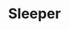 ---
title: "Sleeper"
summary: "Sleeper are an English rock band formed in London in 1992. The group had eight UK Top 40 hit singles and three UK Top 10 albums during the 1990s. Their music was also featured in the soundtrack of the pop cultural hit movie Trainspotting. The band split up in 1998, but reunited in 2017."
slug: "sleeper"
image: "sleeper.jpg"
apple_music_artist_url: "https://music.apple.com/gb/artist/sleeper/1251660"
wikipedia_url: "https://en.wikipedia.org/wiki/Sleeper_(band)"
---